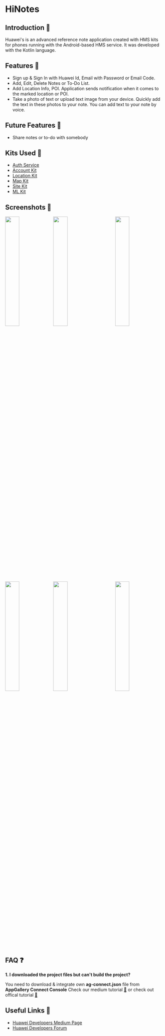 # HiNotes

## Introduction :notebook_with_decorative_cover:
Huawei's is an advanced reference note application created with HMS kits for phones running with the Android-based HMS service. It was developed with the Kotlin language.

## Features :milky_way:
- Sign up & Sign In with Huawei Id, Email with Password or Email Code.
- Add, Edit, Delete Notes or To-Do List.
- Add Location Info, POI. Application sends notification when it comes to the marked location or POI.
- Take a photo of text or upload text image from your device. Quickly add the text in these photos to your note. You can add text to your note by voice.

## Future Features :telescope:
* Share notes or to-do with somebody

## Kits Used :wrench:
* [Auth Service](https://developer.huawei.com/consumer/en/doc/development/AppGallery-connect-Guides/agc-auth-service-introduction)
* [Account Kit](https://developer.huawei.com/consumer/en/doc/development/HMSCore-Guides/introduction-0000001050048870)
* [Location Kit](https://developer.huawei.com/consumer/en/doc/development/HMSCore-Guides/introduction-0000001050706106)
* [Map Kit](https://developer.huawei.com/consumer/en/doc/development/HMSCore-Guides/android-sdk-introduction-0000001050158633)
* [Site Kit](https://developer.huawei.com/consumer/en/doc/development/HMSCore-Guides/android-sdk-introduction-0000001050158571)
* [ML Kit](https://developer.huawei.com/consumer/en/doc/development/HMSCore-Guides/service-introduction-0000001050040017)

## Screenshots :iphone:
<div>
<img src="https://user-images.githubusercontent.com/11235344/88550102-cbd21200-d029-11ea-9499-4341c63175f7.jpg" width="30%" height="30%" align="left">
<img src="https://user-images.githubusercontent.com/11235344/88550120-d4c2e380-d029-11ea-9c70-29f01681141f.jpg" width="30%" height="30%" align="center">
<img src="https://user-images.githubusercontent.com/11235344/88550272-0c319000-d02a-11ea-89eb-35e9f0e4f15b.jpg" width="30%" height="30%" align="right">
<img src="https://user-images.githubusercontent.com/11235344/88550312-1b184280-d02a-11ea-8a87-1230dde58a36.jpg" width="30%" height="30%" align="left">
<img src="https://user-images.githubusercontent.com/11235344/88552784-29b42900-d02d-11ea-9ee7-47dd081133ad.gif" width="30%" height="30%" align="center">
<img src="https://user-images.githubusercontent.com/11235344/88552819-32a4fa80-d02d-11ea-8095-0ecb053a8128.gif" width="30%" height="30%" align="right">
</div>


## FAQ :question:
**1. I downloaded the project files but can't build the project?**

You need to download & integrate own **ag-connect.json** file from **AppGallery Connect Console** Check our medium tutorial [:link:](https://medium.com/huawei-developers/android-integrating-your-apps-with-huawei-hms-core-1f1e2a090e98) or check out offical tutorial [:link:](https://developer.huawei.com/consumer/en/doc/development/HMSCore-Guides/android-sdk-integrating-sdk-0000001050156692)
## Useful Links :link:
* [Huawei Developers Medium Page](https://medium.com/huawei-developers)
* [Huawei Developers Forum](https://forums.developer.huawei.com/forumPortal/en/home)
